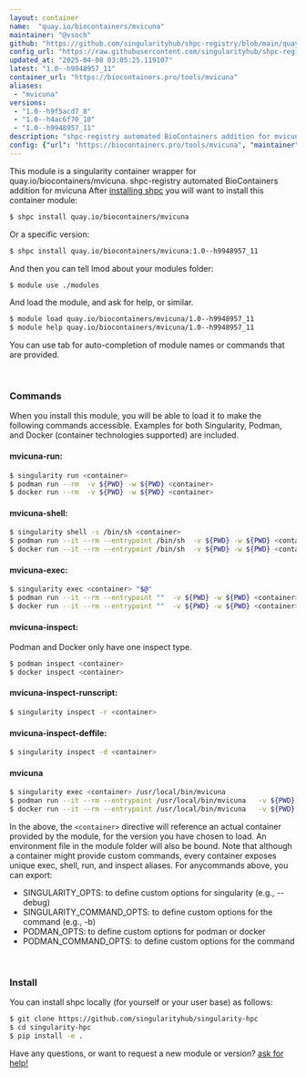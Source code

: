 ```yaml
---
layout: container
name:  "quay.io/biocontainers/mvicuna"
maintainer: "@vsoch"
github: "https://github.com/singularityhub/shpc-registry/blob/main/quay.io/biocontainers/mvicuna/container.yaml"
config_url: "https://raw.githubusercontent.com/singularityhub/shpc-registry/main/quay.io/biocontainers/mvicuna/container.yaml"
updated_at: "2025-04-08 03:05:25.119107"
latest: "1.0--h9948957_11"
container_url: "https://biocontainers.pro/tools/mvicuna"
aliases:
 - "mvicuna"
versions:
 - "1.0--h9f5acd7_8"
 - "1.0--h4ac6f70_10"
 - "1.0--h9948957_11"
description: "shpc-registry automated BioContainers addition for mvicuna"
config: {"url": "https://biocontainers.pro/tools/mvicuna", "maintainer": "@vsoch", "description": "shpc-registry automated BioContainers addition for mvicuna", "latest": {"1.0--h9948957_11": "sha256:29ba72cc4ea217de6c86cbb8a28763be7b05920f99467d7f63dc079cbdb925ff"}, "tags": {"1.0--h9f5acd7_8": "sha256:9ffed2da86568ec0049e4e4c5ed84a631251192aa3c849951fdfaa399e7dc744", "1.0--h4ac6f70_10": "sha256:e00345c62ab115e0cef4180370aca07acc8b18acacc1386b8022df650786449b", "1.0--h9948957_11": "sha256:29ba72cc4ea217de6c86cbb8a28763be7b05920f99467d7f63dc079cbdb925ff"}, "docker": "quay.io/biocontainers/mvicuna", "aliases": {"mvicuna": "/usr/local/bin/mvicuna"}}
---
```


This module is a singularity container wrapper for quay.io/biocontainers/mvicuna.
shpc-registry automated BioContainers addition for mvicuna
After [installing shpc](#install) you will want to install this container module:


```bash
$ shpc install quay.io/biocontainers/mvicuna
```

Or a specific version:

```bash
$ shpc install quay.io/biocontainers/mvicuna:1.0--h9948957_11
```

And then you can tell lmod about your modules folder:

```bash
$ module use ./modules
```

And load the module, and ask for help, or similar.

```bash
$ module load quay.io/biocontainers/mvicuna/1.0--h9948957_11
$ module help quay.io/biocontainers/mvicuna/1.0--h9948957_11
```

You can use tab for auto-completion of module names or commands that are provided.

<br>

### Commands

When you install this module, you will be able to load it to make the following commands accessible.
Examples for both Singularity, Podman, and Docker (container technologies supported) are included.

#### mvicuna-run:

```bash
$ singularity run <container>
$ podman run --rm  -v ${PWD} -w ${PWD} <container>
$ docker run --rm  -v ${PWD} -w ${PWD} <container>
```

#### mvicuna-shell:

```bash
$ singularity shell -s /bin/sh <container>
$ podman run --it --rm --entrypoint /bin/sh  -v ${PWD} -w ${PWD} <container>
$ docker run --it --rm --entrypoint /bin/sh  -v ${PWD} -w ${PWD} <container>
```

#### mvicuna-exec:

```bash
$ singularity exec <container> "$@"
$ podman run --it --rm --entrypoint ""  -v ${PWD} -w ${PWD} <container> "$@"
$ docker run --it --rm --entrypoint ""  -v ${PWD} -w ${PWD} <container> "$@"
```

#### mvicuna-inspect:

Podman and Docker only have one inspect type.

```bash
$ podman inspect <container>
$ docker inspect <container>
```

#### mvicuna-inspect-runscript:

```bash
$ singularity inspect -r <container>
```

#### mvicuna-inspect-deffile:

```bash
$ singularity inspect -d <container>
```


#### mvicuna

```bash
$ singularity exec <container> /usr/local/bin/mvicuna
$ podman run --it --rm --entrypoint /usr/local/bin/mvicuna   -v ${PWD} -w ${PWD} <container> -c " $@"
$ docker run --it --rm --entrypoint /usr/local/bin/mvicuna   -v ${PWD} -w ${PWD} <container> -c " $@"
```



In the above, the `<container>` directive will reference an actual container provided
by the module, for the version you have chosen to load. An environment file in the
module folder will also be bound. Note that although a container
might provide custom commands, every container exposes unique exec, shell, run, and
inspect aliases. For anycommands above, you can export:

 - SINGULARITY_OPTS: to define custom options for singularity (e.g., --debug)
 - SINGULARITY_COMMAND_OPTS: to define custom options for the command (e.g., -b)
 - PODMAN_OPTS: to define custom options for podman or docker
 - PODMAN_COMMAND_OPTS: to define custom options for the command

<br>

### Install

You can install shpc locally (for yourself or your user base) as follows:

```bash
$ git clone https://github.com/singularityhub/singularity-hpc
$ cd singularity-hpc
$ pip install -e .
```

Have any questions, or want to request a new module or version? [ask for help!](https://github.com/singularityhub/singularity-hpc/issues)
